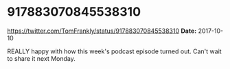 # 917883070845538310
https://twitter.com/TomFrankly/status/917883070845538310
**Date:** 2017-10-10

REALLY happy with how this week's podcast episode turned out. Can't wait to share it next Monday.
